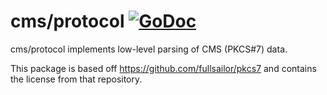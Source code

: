 # cms/protocol [![GoDoc](https://godoc.org/github.com/github/ietf-cms/protocol?status.svg)](https://godoc.org/github.com/github/ietf-cms/protocol)

cms/protocol implements low-level parsing of CMS (PKCS#7) data.

This package is based off https://github.com/fullsailor/pkcs7 and contains the license from that repository.

